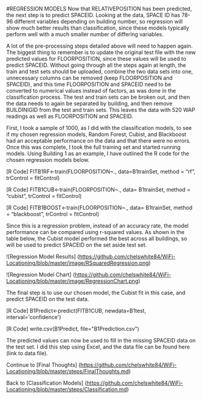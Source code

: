 #REGRESSION MODELS
Now that RELATIVEPOSITION has been predicted, the next step is to predict SPACEID. Looking at the data, SPACE ID has 78-96 different variables depending on building number, so regression will show much better results than classification, since these models typically perform well with a much smaller number of differing variables. 

A lot of the pre-processing steps detailed above will need to happen again. The biggest thing to remember is to update the original test file with the new predicted values for FLOORPOSITION, since these values will be used to predict SPACEID. Without going through all the steps again at length, the train and test sets should be uploaded, combine the two data sets into one, unnecessary columns can be removed (keep FLOORPOSITION and SPACEID), and this time FLOORPOSITION and SPACEID need to be converted to numerical values instead of factors, as was done in the classification process. The test and train sets can be broken out, and then the data needs to again be separated by building, and then remove BUILDINIGID from the test and train sets. This leaves the data with 520 WAP readings as well as FLOORPOSITION and SPACEID. 

First, I took a sample of 1000, as I did with the classification models, to see if my chosen regression models, Random Forest, Cubist, and Blackboost had an acceptable performance on the data and that there were no errors. Once this was complete, I took the full training set and started running models. Using Building 1 as an example, I have outlined the R code for the chosen regression models below. 

[R Code] FITB1RF<-train(FLOORPOSITION~., data=B1trainSet, method = “rf”, trControl = fitControl) 

[R Code] FITB1CUB<-train(FLOORPOSITION~., data= B1trainSet, method = “cubist”, trControl = fitControl) 

[R Code] FITB1BOOST<-train(FLOORPOSITION~., data= B1trainSet, method = “blackboost”, trControl = fitControl) 

Since this is a regression problem, instead of an accuracy rate, the model performance can be compared using r-squared values. As shown in the table below, the Cubist model performed the best across all buildings, so will be used to predict SPACEID on the set aside test set. 

![Regression Model Results] (https://github.com/chelswhite84/WiFi-Locationing/blob/master/image/RSquaredRegression.png)

![Regression Model Chart] (https://github.com/chelswhite84/WiFi-Locationing/blob/master/image/RegressionChart.png)

The final step is to use our chosen model, the Cubist fit in this case, and predict SPACEID on the test data. 

[R Code] B1Predict<-predict(FITB1CUB, newdata=B1test, interval='confidence')

[R Code] write.csv(B1Predict, file="B1Prediction.csv")

The predicted values can now be used to fill in the missing SPACEID data on the test set. I did this step using Excel, and the data file can be found here (link to data file). 

Continue to [Final Thoughts] (https://github.com/chelswhite84/WiFi-Locationing/blob/master/steps/FinalThoughts.md)

Back to [Classification Models] (https://github.com/chelswhite84/WiFi-Locationing/blob/master/steps/Classification.md)
